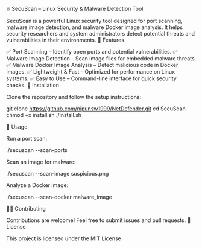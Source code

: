 🔥 SecuScan – Linux Security & Malware Detection Tool

SecuScan is a powerful Linux security tool designed for port scanning, malware image detection, and malware Docker image analysis. It helps security researchers and system administrators detect potential threats and vulnerabilities in their environments.
🚀 Features

✅ Port Scanning – Identify open ports and potential vulnerabilities.
✅ Malware Image Detection – Scan image files for embedded malware threats.
✅ Malware Docker Image Analysis – Detect malicious code in Docker images.
✅ Lightweight & Fast – Optimized for performance on Linux systems.
✅ Easy to Use – Command-line interface for quick security checks.
🔧 Installation

Clone the repository and follow the setup instructions:

git clone https://github.com/nipunsw1999/NetDefender.git
cd SecuScan
chmod +x install.sh
./install.sh

📜 Usage

Run a port scan:

./secuscan --scan-ports

Scan an image for malware:

./secuscan --scan-image suspicious.png

Analyze a Docker image:

./secuscan --scan-docker malware_image

👨‍💻 Contributing

Contributions are welcome! Feel free to submit issues and pull requests.
📜 License

This project is licensed under the MIT License
